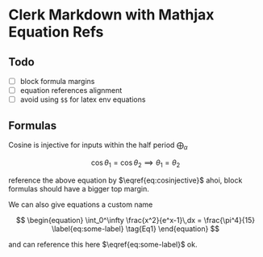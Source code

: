 # Clerk Markdown with Mathjax Equation Refs

## Todo

- [ ] block formula margins
- [ ] equation references alignment
- [ ] avoid using `$$` for latex env equations

## Formulas

Cosine is injective for inputs within the half period $\bigoplus_\alpha$

$$
\begin{equation}
\label{eq:cosinjective}
\cos \theta_1 = \cos \theta_2 \implies \theta_1 = \theta_2
\end{equation}
$$

reference the above equation by $\eqref{eq:cosinjective}$ ahoi, block formulas should have a bigger top margin.

We can also give equations a custom name

$$
\begin{equation}
\int_0^\infty \frac{x^2}{e^x-1}\,dx = \frac{\pi^4}{15}
\label{eq:some-label}
\tag{Eq1}
\end{equation}
$$

and can reference this here $\eqref{eq:some-label}$ ok.

